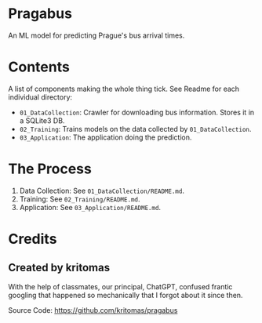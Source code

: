 # Pragabus

An ML model for predicting Prague's bus arrival times.

# Contents

A list of components making the whole thing tick. See Readme for each individual directory:

+	`01_DataCollection`: Crawler for downloading bus information. Stores it in a SQLite3 DB.
+	`02_Training`: Trains models on the data collected by `01_DataCollection`.
+	`03_Application`: The application doing the prediction.

# The Process

1.	Data Collection: See `01_DataCollection/README.md`.
2.	Training: See `02_Training/README.md`.
3.	Application: See `03_Application/README.md`.

# Credits

## Created by kritomas

With the help of classmates, our principal, ChatGPT, confused frantic googling that happened so mechanically that I forgot about it since then.

Source Code: https://github.com/kritomas/pragabus